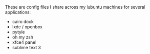 These are config files I share across my lubuntu machines for several applications:

* cairo dock
* lxde / openbox
* pytyle
* oh my zsh
* xfce4 panel
* sublime text 3